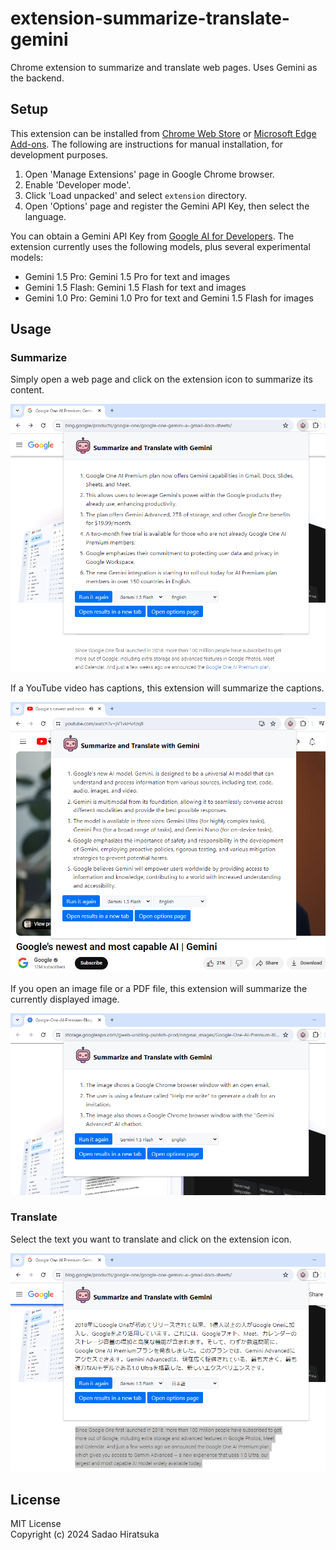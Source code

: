 # extension-summarize-translate-gemini

Chrome extension to summarize and translate web pages. Uses Gemini as the backend.

## Setup

This extension can be installed from [Chrome Web Store](https://chromewebstore.google.com/detail/hmdcbbbdmfapkpdaganadiihfmdnpngi) or [Microsoft Edge Add-ons](https://microsoftedge.microsoft.com/addons/detail/ljmmilamifhanifgbfliknbicfjllheb).
The following are instructions for manual installation, for development purposes.

1. Open 'Manage Extensions' page in Google Chrome browser.
2. Enable 'Developer mode'.
3. Click 'Load unpacked' and select `extension` directory.
4. Open 'Options' page and register the Gemini API Key, then select the language.

You can obtain a Gemini API Key from [Google AI for Developers](https://ai.google.dev/).
The extension currently uses the following models, plus several experimental models:

- Gemini 1.5 Pro: Gemini 1.5 Pro for text and images
- Gemini 1.5 Flash: Gemini 1.5 Flash for text and images
- Gemini 1.0 Pro: Gemini 1.0 Pro for text and Gemini 1.5 Flash for images

## Usage

### Summarize

Simply open a web page and click on the extension icon to summarize its content.

![Summarize](img/screenshot_summarize.png)

If a YouTube video has captions, this extension will summarize the captions.

![Summarize - YouTube](img/screenshot_youtube.png)

If you open an image file or a PDF file, this extension will summarize the currently displayed image.

![Summarize - Image](img/screenshot_image.png)

### Translate

Select the text you want to translate and click on the extension icon.

![Translate](img/screenshot_translate.png)

## License

MIT License  
Copyright (c) 2024 Sadao Hiratsuka

